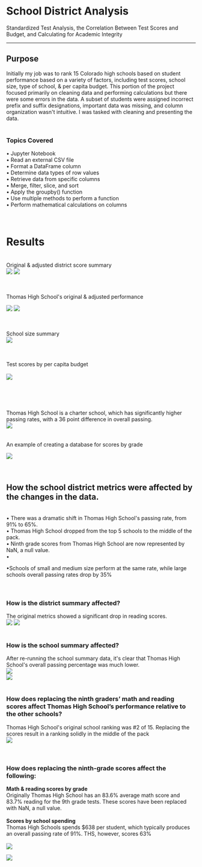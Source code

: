 # School District Analysis
Standardized Test Analysis, the Correlation Between Test Scores and Budget, and Calculating for Academic Integrity


----------------
## Purpose
Initially my job was to rank 15 Colorado high schools based on student performance based on a variety of factors, including test scores, school size, type of school, & per capita budget. This portion of the project focused primarily on cleaning data and performing calculations but there were some errors in the data. A subset of students were assigned incorrect prefix and suffix designations, important data was missing, and column organization wasn't intuitive. I was tasked with cleaning and presenting the data.
<BR>
<br>


### Topics Covered
• Jupyter Notebook <br>
• Read an external CSV file<br>
• Format a DataFrame column<br>
• Determine data types of row values<br>
• Retrieve data from specific columns<br>
• Merge, filter, slice, and sort<br>
• Apply the groupby() function<br>
• Use multiple methods to perform a function<br>
• Perform mathematical calculations on columns<br>
<br>
<br>

# Results
 


<BR>
Original & adjusted district score summary
 <BR>

<img src="https://github.com/meggrooms/School_District_Analysis/blob/main/Resources/Images/Orig_District_Summary.png">

 <img src="https://github.com/meggrooms/School_District_Analysis/blob/main/Resources/Images/Adj_District_Summary.png">
 <BR>
  <BR>
   <BR>

Thomas High School's original & adjusted performance
  <BR>

<img src="https://github.com/meggrooms/School_District_Analysis/blob/main/Resources/Images/01_top_schools.png">
<img src="https://github.com/meggrooms/School_District_Analysis/blob/main/Resources/Images/01_bottom_schools.png">
 <BR>
  <BR>
   <BR>
  

  
School size summary
  <BR>
  <img src="https://github.com/meggrooms/School_District_Analysis/blob/main/Resources/Images/School_Size_Summary.png">
 <BR>
  <BR>
   <BR>
  
Test scores by per capita budget   
   <BR>
   <img src="https://github.com/meggrooms/School_District_Analysis/blob/main/Resources/Images/Scores_per_capita.png">
    
 <BR>
  <BR>
   <BR>
  
Thomas High School is a charter school, which has significantly higher passing rates, with a 36 point difference in overall passing. 
 <BR>
 <img src="https://github.com/meggrooms/School_District_Analysis/blob/main/Resources/Images/school_type.png">
  <BR>
  <BR>
   <BR>
An example of creating a database for scores by grade

  <img src="https://github.com/meggrooms/School_District_Analysis/blob/main/Resources/Images/by_grade_DF.png">
 <BR>
  <BR>
   <BR>
   

 
 ## How the school district metrics were affected by the changes in the data.
<BR>
• There was a dramatic shift in Thomas High School's passing rate, from 91% to 65%.
<BR>
• Thomas High School dropped from the top 5 schools to the middle of the pack.
<BR> 
• Ninth grade scores from Thomas High School are now represented by NaN, a null value.
<BR>
• 

•Schools of small and medium size perform at the same rate, while large schools overall passing rates drop by 35%
 <BR><BR><BR>
 
 
### How is the district summary affected?
The original metrics showed a significant drop in reading scores.
<BR>
<img src="https://github.com/meggrooms/School_District_Analysis/blob/main/Resources/Images/Orig_District_Summary.png">
<img src="https://github.com/meggrooms/School_District_Analysis/blob/main/Resources/Images/Adj_District_Summary.png">
<BR>
 <BR>
### How is the school summary affected?
After re-running the school summary data, it's clear that Thomas High School's overall passing percentage was much lower.
 <Br>
<img src="https://github.com/meggrooms/School_District_Analysis/blob/main/Resources/Images/before_school_summary.png">
  <BR>
<img src="https://github.com/meggrooms/School_District_Analysis/blob/main/Resources/Images/after_thomas_school_summ.png">
   <BR>
   <BR>

### How does replacing the ninth graders’ math and reading scores affect Thomas High School’s performance relative to the other schools?
Thomas High School's original school ranking was #2 of 15. Replacing the scores result in a ranking solidly in the middle of the pack
  <br>
  <img src="https://github.com/meggrooms/School_District_Analysis/blob/main/Resources/Images/Top_Schools.png">
 <BR>
  <BR>
   <BR>

### How does replacing the ninth-grade scores affect the following:

**Math & reading scores by grade**
     <BR>
      Originally Thomas High School has an 83.6% average math score and 83.7% reading for the 9th grade tests. These scores have been replaced with NaN, a null value.
    <BR>
     <BR>
**Scores by school spending**
     <BR>
Thomas High Schools spends $638 per student, which typically produces an overall passing rate of 91%. THS, however, scores 63%
<BR>  
    <img src="https://github.com/meggrooms/School_District_Analysis/blob/main/Resources/Images/Scores_per_capita.png">
 
  <img src="https://github.com/meggrooms/School_District_Analysis/blob/main/Resources/Images/spending_per_student.png">
      
